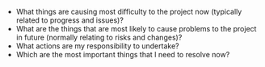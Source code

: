 - What things are causing most difficulty to the project now (typically related to progress and issues)?
- What are the things that are most likely to cause problems to the project in future (normally relating to risks and changes)?
- What actions are my responsibility to undertake?
- Which are the most important things that I need to resolve now?